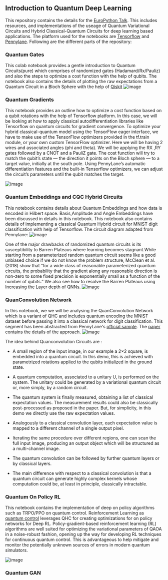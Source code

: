 ## Introduction to Quantum Deep Learning

This repository contains the details for the [EuroPython Talk](https://ep2021.europython.eu/talks/7QW9AdF-introduction-to-quantum-deep-learning/). This includes resources, and implementations of the useage of Quantum Variational Circuits and Hybrid Classical-Quantum Circuits for deep learning based applications. The platform used for the notebooks are [Tensorflow](https://www.tensorflow.org/) and [Pennylane](https://pennylane.ai/).  Following are the different parts of the repository:

### Quantum Gates

This colab notebook provides a gentle introduction to Quantum Circuits(pure) which comprises of randomized gates (Hadamard/Rx/Pauliz) and also the steps to optimize a cost function with the help of qubits. The notebook also contains the details of plotting the raw expectations from a Quantum Circuit in a Bloch Sphere with the help of [Qiskit](https://qiskit.org/)
![image](https://user-images.githubusercontent.com/30946547/127304885-566d9107-739b-4351-9718-e034cdfe0178.png)

### Quantum Gradients 

This notebook provides an outline how to optimize a cost function based on a qubit rotations with the help of Tensorflow platform. In this case, we will be looking at how to apply classical autodifferentiation libraries like Tensorflow on quantum circuits for gradient convergence. To optimize your hybrid classical-quantum model using the TensorFlow eager interface, we have to make use of the TensorFlow optimizers provided in the tf.train module, or your own custom TensorFlow optimizer. Here we will be having 2 wires and associated angles (phi and theta). We will be applying the RX ,RY gates followed by a CNOT and a PauliZ gate. The cost function will try to match the qubit’s state — the direction it points on the Bloch sphere — to a target value, initially at the south pole. Using PennyLane’s automatic differentiation features and the built-in Tensorflow optimizers, we can adjust the circuit’s parameters until the qubit matches the target.

![image](https://user-images.githubusercontent.com/30946547/127305143-d14b5f33-735a-4bba-8ec4-d3f9d74c259a.png)

### Quantum Embeddings and CQC Hybrid Circuits

This notebook contains details about Quantum Embeddings and how data is encoded in Hilbert space. Basis,Amplitude and Angle Embeddings have been discussed in details in this notebook. This notebook also contains details of implementing a classical Quantum Hybrid circuit for MNIST digit classification with help of Tensorflow. The circuit diagram adapted from Pennylane: ![image](https://user-images.githubusercontent.com/30946547/127305560-b1e22596-924e-4472-bb8e-4b622254c021.png)

One of the major drawbacks of randomized quantum circuits is its susceptibility to Barren Plateaus where learning becomes stagnant.While starting from a parameterized random quantum circuit seems like a good unbiased choice if we do not know the problem structure, McClean et al. (2018) show that “for a wide class of reasonable parameterized quantum circuits, the probability that the gradient along any reasonable direction is non-zero to some fixed precision is exponentially small as a function of the number of qubits.”
We also see how to resolve the Barren Plateaus using Increasing the Layer depth of QNNs. 
![image](https://user-images.githubusercontent.com/30946547/127305776-97d24ba7-0754-43cc-8c50-84815547d10d.png)


### QuanConvolution Network

In this notebook, we we will be analysing the QuanConvolution Network which is a variant of QHC and includes quantum encoding the MNIST dataset before passing it into a classical network for digit classification. This segment has been abstracted from PennyLane's [official sample](https://pennylane.ai/qml/demos/tutorial_quanvolution.html). The [paper](https://arxiv.org/abs/1904.04767) contains the details of the approach. ![image](https://user-images.githubusercontent.com/30946547/127305957-09540af4-cb26-4756-b600-868961e27c80.png)

The idea behind Quanconvolution Circuits are :

- A small region of the input image, in our example a 2×2 square, is embedded into a quantum circuit. In this demo, this is achieved with parametrized rotations applied to the qubits initialized in the ground state.

- A quantum computation, associated to a unitary U, is performed on the system. The unitary could be generated by a variational quantum circuit or, more simply, by a random circuit.

- The quantum system is finally measured, obtaining a list of classical expectation values. The measurement results could also be classically post-processed as proposed in the paper. But, for simplicity, in this demo we directly use the raw expectation values.

- Analogously to a classical convolution layer, each expectation value is mapped to a different channel of a single output pixel.

- Iterating the same procedure over different regions, one can scan the full input image, producing an output object which will be structured as a multi-channel image.

- The quantum convolution can be followed by further quantum layers or by classical layers.

- The main difference with respect to a classical convolution is that a quantum circuit can generate highly complex kernels whose computation could be, at least in principle, classically intractable.


### Quantum On Policy RL

This notebook contains the implementation of deep on policy algorithms such as TRPO/PPO on quantum control. Reinforcement Learning as [quantum control](https://arxiv.org/pdf/1802.04063.pdf) leverages QHC for creating optimizations for on policy networks for Deep RL. Policy-gradient-based reinforcement learning (RL) algorithms are well suited for optimizing the variational parameters of QAOA in a noise-robust fashion, opening up the way for developing RL techniques for continuous quantum control. This is advantageous to help mitigate and monitor the potentially unknown sources of errors in modern quantum simulators.

![image](https://user-images.githubusercontent.com/30946547/127306307-492184f3-a01b-46e4-a42a-6d10e320bb38.png)

### Quantum GAN


